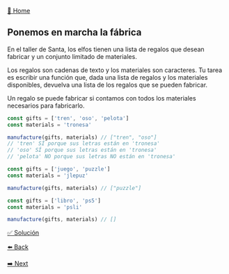 [🏡 Home](https://github.com/jcuencagento/JCG-adventJS)

## Ponemos en marcha la fábrica

En el taller de Santa, los elfos tienen una lista de regalos que desean fabricar y un conjunto limitado de materiales.

Los regalos son cadenas de texto y los materiales son caracteres. Tu tarea es escribir una función que, 
dada una lista de regalos y los materiales disponibles, devuelva una lista de los regalos que se pueden fabricar.

Un regalo se puede fabricar si contamos con todos los materiales necesarios para fabricarlo.

```javascript
const gifts = ['tren', 'oso', 'pelota']
const materials = 'tronesa'

manufacture(gifts, materials) // ["tren", "oso"]
// 'tren' SÍ porque sus letras están en 'tronesa'
// 'oso' SÍ porque sus letras están en 'tronesa'
// 'pelota' NO porque sus letras NO están en 'tronesa'

const gifts = ['juego', 'puzzle']
const materials = 'jlepuz'

manufacture(gifts, materials) // ["puzzle"]

const gifts = ['libro', 'ps5']
const materials = 'psli'

manufacture(gifts, materials) // []
```

[✅ Solución](https://github.com/jcuencagento/JCG-adventJS/blob/master/december_02.js)


[⬅️ Back](https://github.com/jcuencagento/JCG-adventJS/blob/master/december_01.md)


[➡️ Next](https://github.com/jcuencagento/JCG-adventJS/blob/master/december_03.md)
